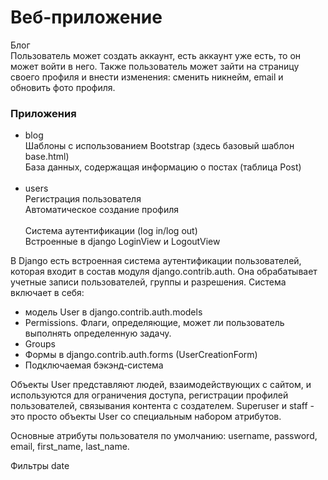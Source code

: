 # Веб-приложение 
Блог<br>
Пользователь может создать аккаунт, есть аккаунт уже есть,
то он может войти в него.
Также пользователь может зайти на страницу своего профиля и внести изменения: сменить никнейм, 
email и обновить фото профиля.

### Приложения
- blog<br>
Шаблоны с использованием Bootstrap (здесь базовый шаблон base.html)<br>
База данных, содержащая информацию о постах (таблица Post)<br><br>
- users<br> 
Регистрация пользователя<br>
Автоматическое создание профиля
<br><br>
Система аутентификации (log in/log out)<br>
Встроенные в django LoginView и LogoutView

  
В Django есть встроенная система аутентификации пользователей, которая входит в состав модуля django.contrib.auth.
Она обрабатывает учетные записи пользователей, группы и разрешения.
Система включает в себя:
- модель User в django.contrib.auth.models
- Permissions. Флаги, определяющие, может ли пользователь выполнять определенную задачу.
- Groups
- Формы в django.contrib.auth.forms (UserCreationForm)
- Подключаемая бэкэнд-система

Объекты User представляют людей, взаимодействующих с сайтом, и используются для ограничения доступа, регистрации профилей пользователей, 
связывания контента с создателем. Superuser и staff - это просто объекты User со специальным набором атрибутов.

Основные атрибуты пользователя по умолчанию: username, password, email, first_name, last_name.

Фильтры date

